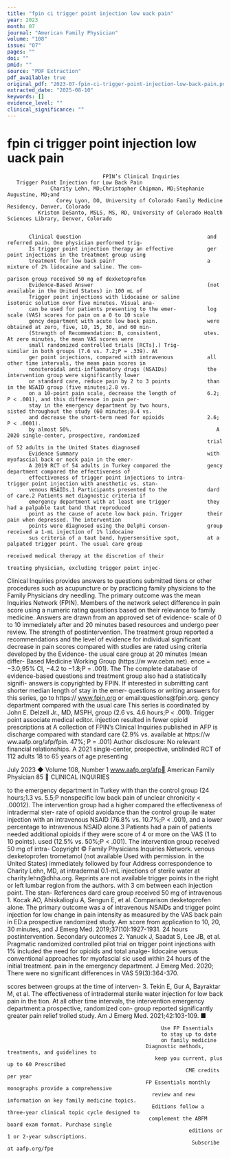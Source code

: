 ```yaml
---
title: "fpin ci trigger point injection low uack pain"
year: 2023
month: 07
journal: "American Family Physician"
volume: "108"
issue: "07"
pages: ""
doi: ""
pmid: ""
source: "PDF Extraction"
pdf_available: true
original_pdf: "2023-07-fpin-ci-trigger-point-injection-low-back-pain.pdf"
extracted_date: "2025-08-10"
keywords: []
evidence_level: ""
clinical_significance: ""
---
```


# fpin ci trigger point injection low uack pain

                                   FPIN’s Clinical Inquiries
       Trigger Point Injection for Low Back Pain
                  Charity Lehn, MD;​Christopher Chipman, MD;​Stephanie Augustine, MD;​and
                    Corey Lyon, DO, University of Colorado Family Medicine Residency, Denver, Colorado
              Kristen DeSanto, MSLS, MS, RD, University of Colorado Health Sciences Library, Denver, Colorado


           Clinical Question                                         and referred pain. One physician performed trig-
           Is trigger point injection therapy an effective           ger point injections in the treatment group using
           treatment for low back pain?                              a mixture of 2% lidocaine and saline. The com-
                                                                     parison group received 50 mg of dexketoprofen
           Evidence-Based Answer                                     (not available in the United States) in 100 mL of
           Trigger point injections with lidocaine or saline         isotonic solution over five minutes. Visual ana-
           can be used for patients presenting to the emer-          log scale (VAS) scores for pain on a 0 to 10 scale
           gency department with acute low back pain.                were obtained at zero, five, 10, 15, 30, and 60 min-
           (Strength of Recommendation:​ B, consistent,              utes. At zero minutes, the mean VAS scores were
           small randomized controlled trials [RCTs].) Trig-         similar in both groups (7.6 vs. 7.2;​P = .339). At
           ger point injections, compared with intravenous           all other time intervals, the mean pain scores in
           nonsteroidal anti-inflammatory drugs (NSAIDs)             the intervention group were significantly lower
           or standard care, reduce pain by 2 to 3 points            than in the NSAID group (five minutes;​2.8 vs.
           on a 10-point pain scale, decrease the length of          6.2;​ P < .001), and this difference in pain per-
           stay in the emergency department by two hours,            sisted throughout the study (60 minutes;​0.4 vs.
           and decrease the short-term need for opioids              2.6;​ P < .0001).
           by almost 50%.                                               A 2020 single-center, prospective, randomized
                                                                     trial of 52 adults in the United States diagnosed
           Evidence Summary                                          with myofascial back or neck pain in the emer-
           A 2019 RCT of 54 adults in Turkey compared the            gency department compared the effectiveness of
           effectiveness of trigger point injections to intra-       trigger point injection with anesthetic vs. stan-
           venous NSAIDs.1 Participants presented to the             dard of care.2 Patients met diagnostic criteria if
           emergency department with at least one trigger            they had a palpable taut band that reproduced
           point as the cause of acute low back pain. Trigger        their pain when depressed. The intervention
           points were diagnosed using the Delphi consen-            group received a 1-mL injection of 1% lidocaine
           sus criteria of a taut band, hypersensitive spot,         at a palpated trigger point. The usual care group
                                                                     received medical therapy at the discretion of their
                                                                     treating physician, excluding trigger point injec-
  Clinical Inquiries provides answers to questions submitted         tions or other procedures such as acupuncture or
  by practicing family physicians to the Family Physicians           dry needling. The primary outcome was the mean
  Inquiries Network (FPIN). Members of the network select            difference in pain score using a numeric rating
  questions based on their relevance to family medicine.
  Answers are drawn from an approved set of evidence-
                                                                     scale of 0 to 10 immediately after and 20 minutes
  based resources and undergo peer review. The strength of           postintervention. The treatment group reported a
  recommendations and the level of evidence for individual           significant decrease in pain scores compared with
  studies are rated using criteria developed by the Evidence-        the usual care group at 20 minutes (mean differ-
  Based Medicine Working Group (https://​w ww.cebm.net).             ence = −3.0;​95% CI, −4.2 to −1.8;​P = .001). The
  The complete database of evidence-based questions and              treatment group also had a statistically signifi-
  answers is copyrighted by FPIN. If interested in submitting
                                                                     cant shorter median length of stay in the emer-
  questions or writing answers for this series, go to https://​
  www.fpin.org or email:​questions@​fpin.org.                        gency department compared with the usual care
  This series is coordinated by John E. Delzell Jr., MD, MSPH,
                                                                     group (2.6 vs. 4.6 hours;​P < .001). Trigger point
  associate medical editor.                                          injection resulted in fewer opioid prescriptions at
  A collection of FPIN’s Clinical Inquiries published in AFP is      discharge compared with standard care (2.9% vs.
  available at https://​w ww.aafp.org/afp/fpin.                      47%;​ P = .001)
  Author disclosure:​ No relevant financial relationships.              A 2021 single-center, prospective, unblinded
                                                                     RCT of 112 adults 18 to 65 years of age presenting

July 2023 ◆ Volume 108, Number 1                         www.aafp.org/afp                           American Family Physician 85
                                       CLINICAL INQUIRIES


to the emergency department in Turkey with            than the control group (24 hours;​1.3 vs. 5.5;​P
nonspecific low back pain of unclear chronicity       < .00012). The intervention group had a higher
compared the effectiveness of intradermal ster-       rate of opioid avoidance than the control group
ile water injection with an intravenous NSAID         (76.8% vs. 10.7%;​P < .001), and a lower percentage
to intravenous NSAID alone.3 Patients had a pain      of patients needed additional opioids if they were
score of 4 or more on the VAS (1 to 10 points).       used (12.5% vs. 50%;​P < .001).
The intervention group received 50 mg of intra-       Copyright © Family Physicians Inquiries Network.
venous dexketoprofen trometamol (not available        Used with permission.
in the United States) immediately followed by four    Address correspondence to Charity Lehn, MD, at
intradermal 0.1-mL injections of sterile water at     charity.lehn@​dhha.org. Reprints are not available
trigger points in the right or left lumbar region     from the authors.
with 3 cm between each injection point. The stan-
                                                      References
dard care group received 50 mg of intravenous
                                                       1. Kocak AO, Ahiskalioglu A, Sengun E, et al. Comparison
dexketoprofen alone. The primary outcome was a            of intravenous NSAIDs and trigger point injection for low
change in pain intensity as measured by the VAS           back pain in ED:​a prospective randomized study. Am
score from application to 10, 20, 30 minutes, and         J Emerg Med. 2019;​37(10):​1927-1931.
24 hours postintervention. Secondary outcomes          2. Yanuck J, Saadat S, Lee JB, et al. Pragmatic randomized
                                                          controlled pilot trial on trigger point injections with 1%
included the need for opioids and total analge-           lidocaine versus conventional approaches for myofascial
sic used within 24 hours of the initial treatment.        pain in the emergency department. J Emerg Med. 2020;​
There were no significant differences in VAS              59(3):​364-370.

scores between groups at the time of interven-         3. Tekin E, Gur A, Bayraktar M, et al. The effectiveness of
                                                          intradermal sterile water injection for low back pain in the
tion. At all other time intervals, the intervention       emergency department:​a prospective, randomized con-
group reported significantly greater pain relief          trolled study. Am J Emerg Med. 2021;​42:​103-109. ■




                                                      Use FP Essentials
                                                      to stay up to date
                                                      on family medicine
                                                 Diagnostic methods, treatments, and guidelines to
                                                    keep you current, plus up to 60 Prescribed
                                                              CME credits per year
                                                 FP Essentials monthly monographs provide a comprehensive
                                                   review and new information on key family medicine topics.
                                                   Editions follow a three-year clinical topic cycle designed to
                                                  complement the ABFM board exam format. Purchase single
                                                               editions or 1 or 2-year subscriptions.
                                                                Subscribe at aafp.org/fpe

